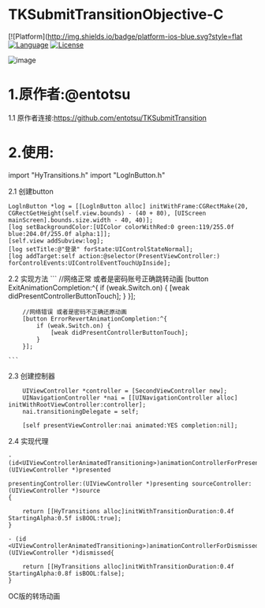 # TKSubmitTransitionObjective-C

[![Platform](http://img.shields.io/badge/platform-ios-blue.svg?style=flat
[![Language](http://img.shields.io/badge/language-Objective-C-brightgreen.svg?style=flat
)](https://developer.apple.com/Objective-C)
[![License](http://img.shields.io/badge/license-MIT-lightgrey.svg?style=flat
)](http://mit-license.org)

![image](https://raw.githubusercontent.com/wwdc14/TKSubmitTransitionObjective-C/master/Untitled.gif)

# 1.原作者:@entotsu

1.1 原作者连接:https://github.com/entotsu/TKSubmitTransition


# 2.使用:
import "HyTransitions.h"
import "LoglnButton.h"

2.1 创建button

    LoglnButton *log = [[LoglnButton alloc] initWithFrame:CGRectMake(20, CGRectGetHeight(self.view.bounds) - (40 + 80), [UIScreen mainScreen].bounds.size.width - 40, 40)];
    [log setBackgroundColor:[UIColor colorWithRed:0 green:119/255.0f blue:204.0f/255.0f alpha:1]];
    [self.view addSubview:log];
    [log setTitle:@"登录" forState:UIControlStateNormal];
    [log addTarget:self action:@selector(PresentViewController:) forControlEvents:UIControlEventTouchUpInside];
 
 2.2 实现方法
     ```
//网络正常 或者是密码账号正确跳转动画
        [button ExitAnimationCompletion:^{
            if (weak.Switch.on) {
                [weak didPresentControllerButtonTouch];
            }
        }];
        
        
        //网络错误 或者是密码不正确还原动画
        [button ErrorRevertAnimationCompletion:^{
            if (weak.Switch.on) {
                [weak didPresentControllerButtonTouch];
            }
        }];
        
    ```
 2.3 创建控制器
```
    UIViewController *controller = [SecondViewController new];
    UINavigationController *nai = [[UINavigationController alloc] initWithRootViewController:controller];
    nai.transitioningDelegate = self;
    
    [self presentViewController:nai animated:YES completion:nil];
 ```
 2.4 实现代理
```
- (id<UIViewControllerAnimatedTransitioning>)animationControllerForPresentedController:(UIViewController *)presented
                                                                  presentingController:(UIViewController *)presenting sourceController:(UIViewController *)source
{
    
    return [[HyTransitions alloc]initWithTransitionDuration:0.4f StartingAlpha:0.5f isBOOL:true];
}

- (id <UIViewControllerAnimatedTransitioning>)animationControllerForDismissedController:(UIViewController *)dismissed{

    return [[HyTransitions alloc]initWithTransitionDuration:0.4f StartingAlpha:0.8f isBOOL:false];
}
```
OC版的转场动画
